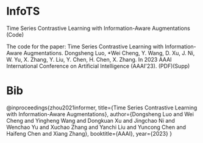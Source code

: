 # InfoTS
Time Series Contrastive Learning with Information-Aware Augmentations (Code)

The code for the paper:
Time Series Contrastive Learning with Information-Aware Augmentations.
Dongsheng Luo, *Wei Cheng, Y. Wang, D. Xu, J. Ni, W. Yu, X. Zhang, Y. Liu, Y. Chen, H. Chen, X. Zhang.
In 2023 AAAI International Conference on Artificial Intelligence (AAAI'23). (PDF)(Supp)



# Bib

@inproceedings{zhou2021informer,
  title={Time Series Contrastive Learning with Information-Aware Augmentations},
  author={Dongsheng Luo and Wei Cheng and Yingheng Wang and Dongkuan Xu and Jingchao Ni and Wenchao Yu and Xuchao Zhang and Yanchi Liu and Yuncong Chen and Haifeng Chen and Xiang Zhang},
  booktitle={AAAI},
  year={2023}
}
